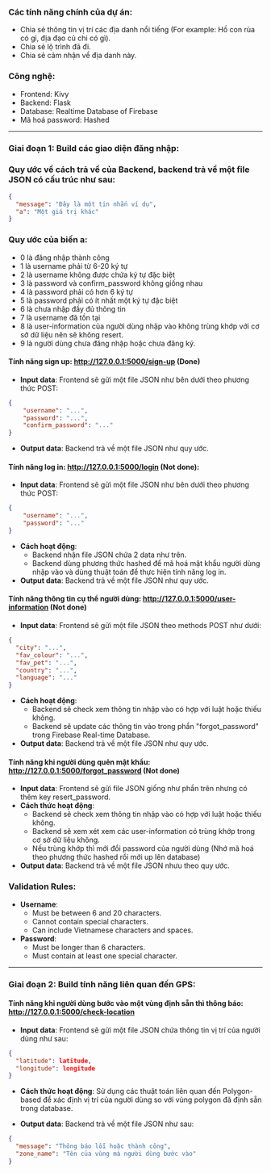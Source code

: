 ### Các tính năng chính của dự án:
+ Chia sẻ thông tin vị trí các địa danh nổi tiếng (For example: Hồ con rùa có gì, địa đạo củ chi có gì).
+ Chia sẻ lộ trình đã đi.
+ Chia sẻ cảm nhận về địa danh này.

### Công nghệ:
+ Frontend: Kivy
+ Backend: Flask 
+ Database: Realtime Database of Firebase 
+ Mã hoá password: Hashed

---


### Giai đoạn 1: Build các giao diện đăng nhập:

### Quy ước về cách trả về của Backend, backend trả về một file JSON có cấu trúc như sau:

```json
{
  "message": "Đây là một tin nhắn ví dụ",
  "a": "Một giá trị khác"
}
```

### Quy ước của biến a:
  - 0 là đăng nhập thành công
  - 1 là username phải từ 6-20 ký tự
  - 2 là username không được chứa ký tự đặc biệt
  - 3 là password và confirm_password không giống nhau
  - 4 là password phải có hơn 6 ký tự
  - 5 là password phải có ít nhất một ký tự đặc biệt
  - 6 là chưa nhập đầy đủ thông tin
  - 7 là username đã tồn tại
  - 8 là user-information của người dùng nhập vào không trùng khớp với cơ sở dữ liệu nên sẽ không resert.
  - 9 là người dùng chưa đăng nhập hoặc chưa đăng ký.
#### Tính năng sign up: http://127.0.0.1:5000/sign-up (Done)
+ **Input data**: Frontend sẽ gửi một file JSON như bên dưới theo phương thức POST:

```json
{
	"username": "...",
	"password": "...",
	"confirm_password": "..."
}
```

+ **Output data**: Backend trả về một file JSON như quy ước.

#### Tính năng log in: http://127.0.0.1:5000/login (Not done):
+ **Input data**: Frontend sẽ gửi một file JSON như bên dưới theo phương thức POST:

```json
{
	"username": "...",
	"password": "..."
}
```

+ **Cách hoạt động**:
  -	Backend nhận file JSON chứa 2 data như trên.
  -	Backend dùng phương thức hashed để mã hoá mật khẩu người dùng nhập vào và dùng thuật toán để thực hiện tính năng log in.
+ **Output data**: Backend trả về một file JSON như quy ước.

#### Tính năng thông tin cụ thể người dùng: http://127.0.0.1:5000/user-information (Not done)
+ **Input data**: Frontend sẽ gửi một file JSON theo methods POST như dưới:

```json
{
  "city": "...",
  "fav_colour": "...",
  "fav_pet": "...",
  "country": "...",
  "language": "..."
}
```

+ **Cách hoạt động**:
  - Backend sẽ check xem thông tin nhập vào có hợp với luật hoặc thiếu không.
  - Backend sẽ update các thông tin vào trong phần "forgot_password" trong Firebase Real-time Database.
+ **Output data**: Backend trả về một file JSON như quy ước.

#### Tính năng khi người dùng quên mật khẩu: http://127.0.0.1:5000/forgot_password (Not done)
+ **Input data**: Frontend sẽ gửi file JSON giống như phần trên nhưng có thêm key resert_password.
+ **Cách thức hoạt động**:
  - Backend sẽ check xem thông tin nhập vào có hợp với luật hoặc thiếu không.
  - Backend sẽ xem xét xem các user-information có trùng khớp trong cơ sở dữ liệu không.
  - Nếu trùng khớp thì mới đổi password của người dùng (Nhớ mã hoá theo phương thức hashed rồi mới up lên database)
+ **Output data**: Backend trả về một file JSON nhưu theo quy ước.

### Validation Rules:
- **Username**:
  - Must be between 6 and 20 characters.
  - Cannot contain special characters.
  - Can include Vietnamese characters and spaces.
- **Password**:
  - Must be longer than 6 characters.
  - Must contain at least one special character.

---

### Giai đoạn 2: Build tính năng liên quan đến GPS:

#### Tính năng khi người dùng bước vào một vùng định sẵn thì thông báo: http://127.0.0.1:5000/check-location
+ **Input data**: Frontend sẽ gửi một file JSON chứa thông tin vị trí của người dùng như sau:

```json
{
  "latitude": latitude,
  "longitude": longitude
}
```

+ **Cách thức hoạt động**: Sử dụng các thuật toán liên quan đến Polygon-based để xác định vị trí của người dùng so với vùng polygon đã định sẵn trong database.

+ **Output data**: Backend trả về một file JSON như sau:

```json
{
  "message": "Thông báo lỗi hoặc thành công",
  "zone_name": "Tên của vùng mà người dùng bước vào"
}
```
